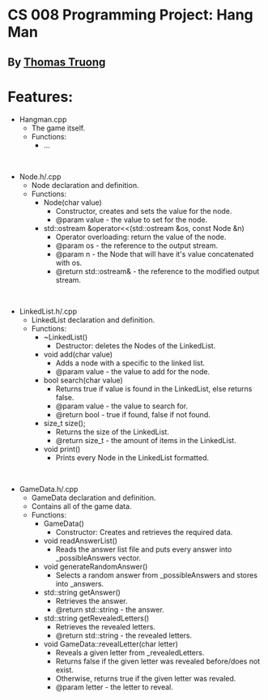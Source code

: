 # CS 008 Programming Project: Hang Man

## By <ins>Thomas Truong</ins>

# Features:
- Hangman.cpp
  - The game itself.
  - Functions:
    - ...

<br/>

- Node.h/.cpp
  - Node declaration and definition.
  - Functions:
      - Node(char value)
        - Constructor, creates and sets the value for the node.
        - @param value - the value to set for the node.
      - std::ostream &operator<<(std::ostream &os, const Node &n)
        - Operator overloading: return the value of the node.
        - @param os - the reference to the output stream.
        - @param n - the Node that will have it's value concatenated with os.
        - @return std::ostream& - the reference to the modified output stream.

<br/>

- LinkedList.h/.cpp
  - LinkedList declaration and definition.
  - Functions:
    - ~LinkedList()
      - Destructor: deletes the Nodes of the LinkedList.
    - void add(char value)
      - Adds a node with a specific to the linked list.
      - @param value - the value to add for the node.
    - bool search(char value)
      - Returns true if value is found in the LinkedList, else returns false.
      - @param value - the value to search for.
      - @return bool - true if found, false if not found.
    - size_t size();
      - Returns the size of the LinkedList.
      - @return size_t - the amount of items in the LinkedList.
    - void print()
      - Prints every Node in the LinkedList formatted.

<br/>

- GameData.h/.cpp
  - GameData declaration and definition.
  - Contains all of the game data.
  - Functions:
    - GameData()
      - Constructor: Creates and retrieves the required data.
    - void readAnswerList()
      - Reads the answer list file and puts every answer into _possibleAnswers vector.
    - void generateRandomAnswer()
      - Selects a random answer from _possibleAnswers and stores into _answers.
    - std::string getAnswer()
      - Retrieves the answer.
      - @return std::string - the answer.
    - std::string getRevealedLetters()
      - Retrieves the revealed letters.
      - @return std::string - the revealed letters.
    - void GameData::revealLetter(char letter)
      - Reveals a given letter from _revealedLetters.
      - Returns false if the given letter was revealed before/does not exist.
      - Otherwise, returns true if the given letter was revaled.
      - @param letter - the letter to reveal.
